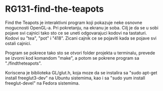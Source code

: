 # RG131-find-the-teapots
Find the Teapots je interaktivni program koji pokazuje neke osnovne mogucnosti OpenGL-a.
Pri pokretanju, na ekranu je soba. Cilj je da se u sobi pojave svi cajnici tako sto ce se uneti odgovarajuci kodovi na tastaturi. 
Kodovi su "tea", "pot" i "418". Zicani cajnik ce se pojaviti kada se pojave svi ostali cajnici.

Program se pokrece tako sto se otvori folder projekta u terminalu, prevede se izvorni kod komandom "make", a potom se pokrene program sa "./findtheteapots".

Koriscena je biblioteka GL/glut.h, koja moze da se instalira sa "sudo apt-get install freeglut3-dev" na Ubuntu sistemima, kao i sa "sudo yum install freeglut-devel" na Fedora sistemima.